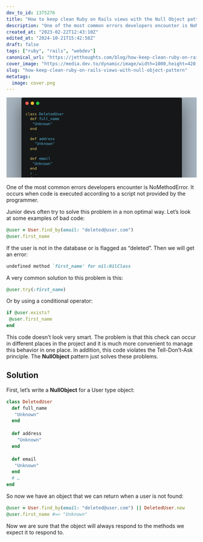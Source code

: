 ```yaml
---
dev_to_id: 1375276
title: "How to keep clean Ruby on Rails views with the Null Object pattern"
description: "One of the most common errors developers encounter is NoMethodError. It occurs when code is..."
created_at: "2023-02-22T12:43:10Z"
edited_at: "2024-10-21T15:42:58Z"
draft: false
tags: ["ruby", "rails", "webdev"]
canonical_url: "https://jetthoughts.com/blog/how-keep-clean-ruby-on-rails-views-with-null-object-pattern/"
cover_image: "https://media.dev.to/dynamic/image/width=1000,height=420,fit=cover,gravity=auto,format=auto/https%3A%2F%2Fdev-to-uploads.s3.amazonaws.com%2Fuploads%2Farticles%2Fqxvcqxyr3cymikwwh11y.png"
slug: "how-keep-clean-ruby-on-rails-views-with-null-object-pattern"
metatags:
  image: cover.png
---
```


![Image description](file_0.png)

One of the most common errors developers encounter is NoMethodError. It occurs when code is executed according to a script not provided by the programmer.

Junior devs often try to solve this problem in a non optimal way. Let’s look at some examples of bad code:
```ruby
@user = User.find_by(email: "deleted@user.com")
@user.first_name
```
If the user is not in the database or is flagged as “deleted”.
Then we will get an error:
```ruby
undefined method `first_name' for nil:NilClass
```
A very common solution to this problem is this:
```ruby
@user.try(:first_name)
```
Or by using a conditional operator:
```ruby
if @user.exists?
 @user.first_name
end
```
This code doesn’t look very smart. The problem is that this check can occur in different places in the project and it is much more convenient to manage this behavior in one place. In addition, this code violates the Tell-Don’t-Ask principle. The **NullObject** pattern just solves these problems.

## Solution
First, let’s write a **NullObject** for a User type object:

```ruby
class DeletedUser
  def full_name
   "Unknown"
  end

  def address
    "Unknown"
  end
  
  def email
   "Unknown"
  end
  # …
end
```
So now we have an object that we can return when a user is not found:
```ruby
@user = User.find_by(email: "deleted@user.com") || DeletedUser.new
@user.first_name #=> "Unknown"
```
Now we are sure that the object will always respond to the methods we expect it to respond to.